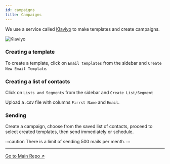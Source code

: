 ```yaml
---
id: campaigns
title: Campaigns
---
```


We use a service called [Klaviyo](https://www.klaviyo.com) to make templates and create campaigns.

![Klaviyo](img/campaigns01.png)

### Creating a template

To create a template, click on ```Email templates``` from the sidebar and ```Create New Email Template```.

### Creating a list of contacts

Click on ```Lists and Segments``` from the sidebar and ```Create List/Segment```

Upload a .csv file with columns ```Firrst Name``` and ```Email```.

### Sending

Create a campaign, choose from the saved list of contacts, proceed to select created templates, then send immediately or schedule.

:::caution
There is a limit of sending 500 mails per menth.
:::

___

[Go to Main Repo ↗](https://drive.google.com/open?id=11KXuPq4HX1llnvEmzUOvAOFbjy5nM95N)